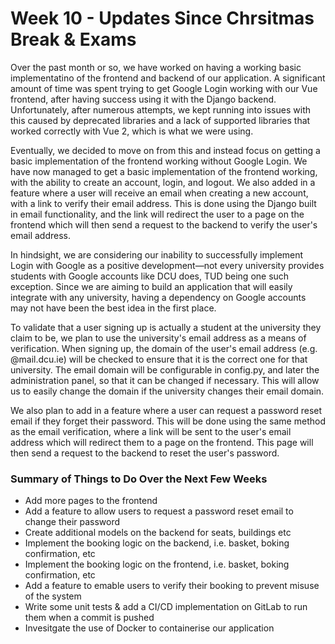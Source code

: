 # Week 10 - Updates Since Chrsitmas Break & Exams
Over the past month or so, we have worked on having a working basic implementatino of the frontend and backend of our application. A significant amount of time was spent trying to get Google Login working with our Vue frontend, after having success using it with the Django backend. Unfortunately, after numerous attempts, we kept running into issues with this caused by deprecated libraries and a lack of supported libraries that worked correctly with Vue 2, which is what we were using. 

Eventually, we decided to move on from this and instead focus on getting a basic implementation of the frontend working without Google Login. We have now managed to get a basic implementation of the frontend working, with the ability to create an account, login, and logout. We also added in a feature where a user will receive an email when creating a new account, with a link to verify their email address. This is done using the Django built in email functionality, and the link will redirect the user to a page on the frontend which will then send a request to the backend to verify the user's email address.

In hindsight, we are considering our inability to successfully implement Login with Google as a positive development—not every university provides students with Google accounts like DCU does, TUD being one such exception. Since we are aiming to build an application that will easily integrate with any university, having a dependency on Google accounts may not have been the best idea in the first place. 

To validate that a user signing up is actually a student at the university they claim to be, we plan to use the university's email address as a means of verification. When signing up, the domain of the user's email address (e.g. @mail.dcu.ie) will be checked to ensure that it is the correct one for that university. The email domain will be configurable in config.py, and later the administration panel, so that it can be changed if necessary. This will allow us to easily change the domain if the university changes their email domain.

We also plan to add in a feature where a user can request a password reset email if they forget their password. This will be done using the same method as the email verification, where a link will be sent to the user's email address which will redirect them to a page on the frontend. This page will then send a request to the backend to reset the user's password.

### Summary of Things to Do Over the Next Few Weeks
- Add more pages to the frontend
- Add a feature to allow users to request a password reset email to change their password
- Create additional models on the backend for seats, buildings etc
- Implement the booking logic on the backend, i.e. basket, boking confirmation, etc
- Implement the booking logic on the frontend, i.e. basket, boking confirmation, etc    
- Add a feature to emable users to verify their booking to prevent misuse of the system
- Write some unit tests & add a CI/CD implementation on GitLab to run them when a commit is pushed
- Invesitgate the use of Docker to containerise our application
